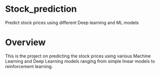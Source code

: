 # Stock_prediction
Predict stock prices using different Deep learning and ML models

# Overview
This is the project on predicting the stock prices using various Machine Learning and Deep Learning models ranging from simple linear models to reinforcement learning. 
